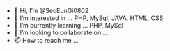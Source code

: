 - 👋 Hi, I’m @SeoEunGi0802
- 👀 I’m interested in ... PHP, MySql, JAVA, HTML, CSS
- 🌱 I’m currently learning ... PHP, MySql
- 💞️ I’m looking to collaborate on ...
- 📫 How to reach me ...

<!---
SeoEunGi0802/SeoEunGi0802 is a ✨ special ✨ repository because its `README.md` (this file) appears on your GitHub profile.
You can click the Preview link to take a look at your changes.
--->
